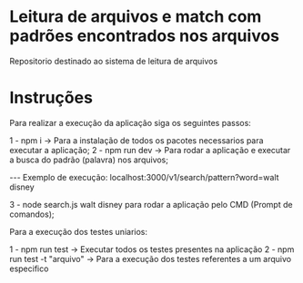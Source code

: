 # Leitura de arquivos e match com padrões encontrados nos arquivos

Repositorio destinado ao sistema de leitura de arquivos

# Instruções

Para realizar a execução da aplicação siga os seguintes passos:

1 - npm i -> Para a instalação de todos os pacotes necessarios para executar a aplicação;
2 - npm run dev -> Para rodar a aplicação e executar a busca do padrão (palavra) nos arquivos;

--- Exemplo de execução:
localhost:3000/v1/search/pattern?word=walt disney

3 - node search.js  walt disney para rodar a aplicação pelo CMD (Prompt de comandos);




Para a execução dos testes uniarios:

1 - npm run test -> Executar todos os testes presentes na aplicação
2 - npm run test -t "arquivo" -> Para a execução dos testes referentes a um arquivo especifico



